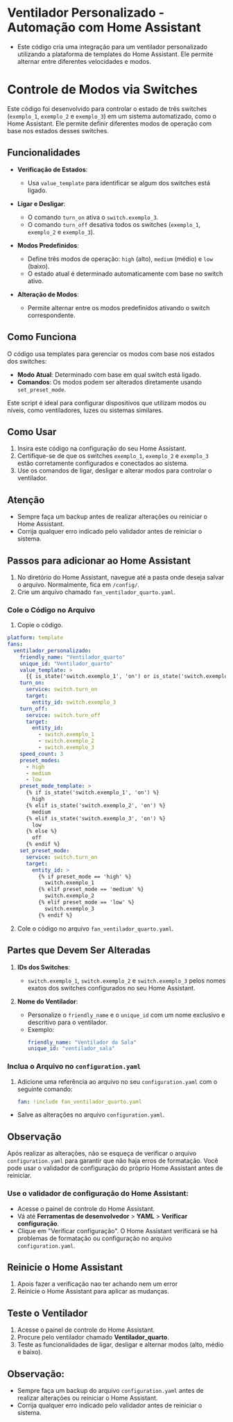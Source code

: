 # Ventilador Personalizado - Automação com Home Assistant

- Este código cria uma integração para um ventilador personalizado utilizando a plataforma de templates do Home Assistant. Ele permite alternar entre diferentes velocidades e modos.

# Controle de Modos via Switches

Este código foi desenvolvido para controlar o estado de três switches (`exemplo_1`, `exemplo_2` e `exemplo_3`) em um sistema automatizado, como o Home Assistant. Ele permite definir diferentes modos de operação com base nos estados desses switches.

## Funcionalidades

- **Verificação de Estados**:
  - Usa `value_template` para identificar se algum dos switches está ligado.

- **Ligar e Desligar**:
  - O comando `turn_on` ativa o `switch.exemplo_3`.
  - O comando `turn_off` desativa todos os switches (`exemplo_1`, `exemplo_2` e `exemplo_3`).

- **Modos Predefinidos**:
  - Define três modos de operação: `high` (alto), `medium` (médio) e `low` (baixo).
  - O estado atual é determinado automaticamente com base no switch ativo.

- **Alteração de Modos**:
  - Permite alternar entre os modos predefinidos ativando o switch correspondente.

## Como Funciona

O código usa templates para gerenciar os modos com base nos estados dos switches:
- **Modo Atual**: Determinado com base em qual switch está ligado.
- **Comandos**: Os modos podem ser alterados diretamente usando `set_preset_mode`.

Este script é ideal para configurar dispositivos que utilizam modos ou níveis, como ventiladores, luzes ou sistemas similares.



## Como Usar

1. Insira este código na configuração do seu Home Assistant.
2. Certifique-se de que os switches `exemplo_1`, `exemplo_2` e `exemplo_3` estão corretamente configurados e conectados ao sistema.
3. Use os comandos de ligar, desligar e alterar modos para controlar o ventilador.


## Atenção
- Sempre faça um backup antes de realizar alterações ou reiniciar o Home Assistant.
- Corrija qualquer erro indicado pelo validador antes de reiniciar o sistema.

## Passos para adicionar ao Home Assistant
1. No diretório do Home Assistant, navegue até a pasta onde deseja salvar o arquivo. Normalmente, fica em `/config/`.
2. Crie um arquivo chamado `fan_ventilador_quarto.yaml`.

### Cole o Código no Arquivo
1. Copie o código.

```yaml
platform: template
fans:
  ventilador_personalizado:
    friendly_name: "Ventilador_quarto"
    unique_id: "Ventilador_quarto"
    value_template: >
      {{ is_state('switch.exemplo_1', 'on') or is_state('switch.exemplo_2', 'on') or is_state('switch.exemplo_3', 'on') }}
    turn_on:
      service: switch.turn_on
      target:
        entity_id: switch.exemplo_3
    turn_off:
      service: switch.turn_off
      target:
        entity_id:
          - switch.exemplo_1
          - switch.exemplo_2
          - switch.exemplo_3
    speed_count: 3
    preset_modes:
      - high
      - medium
      - low
    preset_mode_template: >
      {% if is_state('switch.exemplo_1', 'on') %}
        high
      {% elif is_state('switch.exemplo_2', 'on') %}
        medium
      {% elif is_state('switch.exemplo_3', 'on') %}
        low
      {% else %}
        off
      {% endif %}
    set_preset_mode:
      service: switch.turn_on
      target:
        entity_id: >
          {% if preset_mode == 'high' %}
            switch.exemplo_1
          {% elif preset_mode == 'medium' %}
            switch.exemplo_2
          {% elif preset_mode == 'low' %}
            switch.exemplo_3
          {% endif %}
```

2. Cole o código no arquivo `fan_ventilador_quarto.yaml`.

## Partes que Devem Ser Alteradas

1. **IDs dos Switches**:
   -  `switch.exemplo_1`, `switch.exemplo_2` e `switch.exemplo_3` pelos nomes exatos dos switches configurados no seu Home Assistant.


2. **Nome do Ventilador**:
   - Personalize o `friendly_name` e o `unique_id` com um nome exclusivo e descritivo para o ventilador.
   - Exemplo:
     ```yaml
     friendly_name: "Ventilador da Sala"
     unique_id: "ventilador_sala"
     ```


### Inclua o Arquivo no `configuration.yaml`
1. Adicione uma referência ao arquivo no seu `configuration.yaml` com o seguinte comando:
   ```yaml
   fan: !include fan_ventilador_quarto.yaml
   ```

- Salve as alterações no arquivo `configuration.yaml`.

## Observação
Após realizar as alterações, não se esqueça de verificar o arquivo `configuration.yaml` para garantir que não haja erros de formatação. Você pode usar o validador de configuração do próprio Home Assistant antes de reiniciar.


### Use o validador de configuração do Home Assistant:
- Acesse o painel de controle do Home Assistant.
- Vá até **Ferramentas de desenvolvedor** > **YAML** > **Verificar configuração**.
- Clique em "Verificar configuração". O Home Assistant verificará se há problemas de formatação ou configuração no arquivo `configuration.yaml`.


## Reinicie o Home Assistant
1. Apois fazer a verificação nao ter achando nem um error
2. Reinicie o Home Assistant para aplicar as mudanças.

## Teste o Ventilador
1. Acesse o painel de controle do Home Assistant.
2. Procure pelo ventilador chamado **Ventilador_quarto**.
3. Teste as funcionalidades de ligar, desligar e alternar modos (alto, médio e baixo).


## Observação:
- Sempre faça um backup do arquivo `configuration.yaml` antes de realizar alterações ou reiniciar o Home Assistant.
- Corrija qualquer erro indicado pelo validador antes de reiniciar o sistema.

